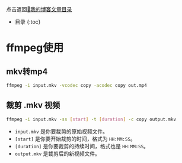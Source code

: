 点击返回[🔗我的博客文章目录](https://percheung.github.io/#/toc)
* 目录
{:toc}
# ffmpeg使用

## mkv转mp4

```bash
ffmpeg -i input.mkv -vcodec copy -acodec copy out.mp4
```

## 裁剪 .mkv 视频

```bash
ffmpeg -i input.mkv -ss [start] -t [duration] -c copy output.mkv
```

- `input.mkv` 是你要裁剪的原始视频文件。
- `[start]` 是你要开始裁剪的时间，格式为 `HH:MM:SS`。
- `[duration]` 是你要裁剪的持续时间，格式也是 `HH:MM:SS`。
- `output.mkv` 是裁剪后的新视频文件。